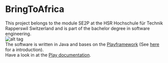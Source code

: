 # BringToAfrica
This project belongs to the module SE2P at the HSR Hochschule für Technik Rapperswil Switzerland and is part of the bachelor degree in software engineering.  
![alt tag](http://s14.postimg.org/tfcji033l/Sw_COn_HSR.png)  
The software is written in Java and bases on the [Playframework](https://www.playframework.com/) (See [here](https://www.youtube.com/watch?v=bLrmnjPQsZc) for a introduction).  
Have a look in at the [Play documentation](https://www.playframework.com/documentation/2.3.x/Home).
     
